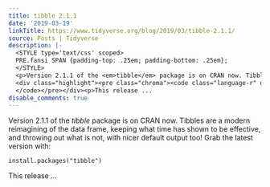 ```yaml
---
title: tibble 2.1.1
date: '2019-03-19'
linkTitle: https://www.tidyverse.org/blog/2019/03/tibble-2.1.1/
source: Posts | Tidyverse
description: |-
  <STYLE type='text/css' scoped>
  PRE.fansi SPAN {padding-top: .25em; padding-bottom: .25em};
  </STYLE>
  <p>Version 2.1.1 of the <em>tibble</em> package is on CRAN now. Tibbles are a modern reimagining of the data frame, keeping what time has shown to be effective, and throwing out what is not, with nicer default output too! Grab the latest version with:</p>
  <div class="highlight"><pre class="chroma"><code class="language-r" data-lang="r"><span class="nf">install.packages</span><span class="p">(</span><span class="s">&#34;tibble&#34;</span><span class="p">)</span>
  </code></pre></div><p>This release ...
disable_comments: true
---
```

<STYLE type='text/css' scoped>
PRE.fansi SPAN {padding-top: .25em; padding-bottom: .25em};
</STYLE>
<p>Version 2.1.1 of the <em>tibble</em> package is on CRAN now. Tibbles are a modern reimagining of the data frame, keeping what time has shown to be effective, and throwing out what is not, with nicer default output too! Grab the latest version with:</p>
<div class="highlight"><pre class="chroma"><code class="language-r" data-lang="r"><span class="nf">install.packages</span><span class="p">(</span><span class="s">&#34;tibble&#34;</span><span class="p">)</span>
</code></pre></div><p>This release ...